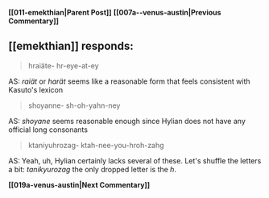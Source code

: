 **[[011-emekthian|Parent Post]]**
**[[007a--venus-austin|Previous Commentary]]**

## [[emekthian]] responds:

> hraiäte- hr-eye-at-ey

AS: _raiät_ or _harät_ seems like a reasonable form that feels consistent with Kasuto's lexicon

> shoyanne- sh-oh-yahn-ney

AS: _shoyane_ seems reasonable enough since Hylian does not have any official long consonants

> ktaniyuhrozag- ktah-nee-you-hroh-zahg

AS: Yeah, uh, Hylian certainly lacks several of these. Let's shuffle the letters a bit: _tanikyurozag_ the only dropped letter is the _h_.

**[[019a-venus-austin|Next Commentary]]**